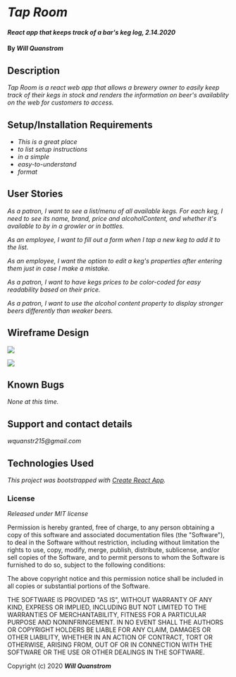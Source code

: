 # _Tap Room_

#### _React app that keeps track of a bar's keg log, 2.14.2020_

#### By _**Will Quanstrom**_

## Description

_Tap Room is a react web app that allows a brewery owner to easily keep track of their kegs in stock and renders the information on beer's availablity on the web for customers to access._

## Setup/Installation Requirements

* _This is a great place_
* _to list setup instructions_
* _in a simple_
* _easy-to-understand_
* _format_

## User Stories
_As a patron, I want to see a list/menu of all available kegs. For each keg, I need to see its name, brand, price and alcoholContent, and whether it's available to by in a growler or in bottles._

_As an employee, I want to fill out a form when I tap a new keg to add it to the list._

_As an employee, I want the option to edit a keg's properties after entering them just in case I make a mistake._

_As a patron, I want to have kegs prices to be color-coded for easy readability based on their price._

_As a patron, I want to use the alcohol content property to display stronger beers differently than weaker beers._


## Wireframe Design

![](src/assets/images/Home-Customer.jpg)

![](src/assets/images/Employee-Admin.jpg)

## Known Bugs

_None at this time._

## Support and contact details

_wquanstr215@gmail.com_

## Technologies Used

_This project was bootstrapped with [Create React App](https://github.com/facebook/create-react-app)._

### License

*Released under MIT license*

Permission is hereby granted, free of charge, to any person obtaining a copy of this software and associated documentation files (the "Software"), to deal in the Software without restriction, including without limitation the rights to use, copy, modify, merge, publish, distribute, sublicense, and/or sell copies of the Software, and to permit persons to whom the Software is furnished to do so, subject to the following conditions:

The above copyright notice and this permission notice shall be included in all copies or substantial portions of the Software.

THE SOFTWARE IS PROVIDED "AS IS", WITHOUT WARRANTY OF ANY KIND, EXPRESS OR IMPLIED, INCLUDING BUT NOT LIMITED TO THE WARRANTIES OF MERCHANTABILITY, FITNESS FOR A PARTICULAR PURPOSE AND NONINFRINGEMENT. IN NO EVENT SHALL THE AUTHORS OR COPYRIGHT HOLDERS BE LIABLE FOR ANY CLAIM, DAMAGES OR OTHER LIABILITY, WHETHER IN AN ACTION OF CONTRACT, TORT OR OTHERWISE, ARISING FROM, OUT OF OR IN CONNECTION WITH THE SOFTWARE OR THE USE OR OTHER DEALINGS IN THE SOFTWARE.

Copyright (c) 2020 **_Will Quanstrom_**